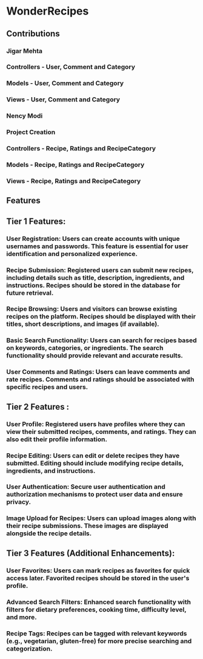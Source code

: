 # WonderRecipes

## Contributions

### Jigar Mehta
### Controllers - User, Comment and Category
### Models - User, Comment and Category
### Views - User, Comment and Category

### Nency Modi
### Project Creation
### Controllers - Recipe, Ratings and RecipeCategory
### Models - Recipe, Ratings and RecipeCategory
### Views - Recipe, Ratings and RecipeCategory



## Features

## Tier 1 Features:

### User Registration: Users can create accounts with unique usernames and passwords. This feature is essential for user identification and personalized experience.

### Recipe Submission: Registered users can submit new recipes, including details such as title, description, ingredients, and instructions. Recipes should be stored in the database for future retrieval.

### Recipe Browsing: Users and visitors can browse existing recipes on the platform. Recipes should be displayed with their titles, short descriptions, and images (if available).

### Basic Search Functionality: Users can search for recipes based on keywords, categories, or ingredients. The search functionality should provide relevant and accurate results.

### User Comments and Ratings: Users can leave comments and rate recipes. Comments and ratings should be associated with specific recipes and users.


## Tier 2 Features :

### User Profile: Registered users have profiles where they can view their submitted recipes, comments, and ratings. They can also edit their profile information.

### Recipe Editing: Users can edit or delete recipes they have submitted. Editing should include modifying recipe details, ingredients, and instructions.

### User Authentication: Secure user authentication and authorization mechanisms to protect user data and ensure privacy.

### Image Upload for Recipes: Users can upload images along with their recipe submissions. These images are displayed alongside the recipe details.


## Tier 3 Features (Additional Enhancements):

### User Favorites: Users can mark recipes as favorites for quick access later. Favorited recipes should be stored in the user's profile.

### Advanced Search Filters: Enhanced search functionality with filters for dietary preferences, cooking time, difficulty level, and more.

### Recipe Tags: Recipes can be tagged with relevant keywords (e.g., vegetarian, gluten-free) for more precise searching and categorization.

